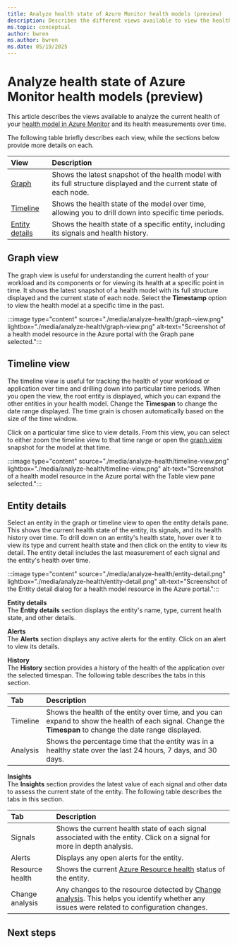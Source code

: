 ```yaml
---
title: Analyze health state of Azure Monitor health models (preview)
description: Describes the different views available to view the health state of your Azure Monitor health models and their included entities.
ms.topic: conceptual
author: bwren
ms.author: bwren
ms.date: 05/19/2025
---
```


# Analyze health state of Azure Monitor health models (preview)
This article describes the views available to analyze the current health of your [health model in Azure Monitor](./overview.md) and its health measurements over time.

The following table briefly describes each view, while the sections below provide more details on each.

| View | Description |
|:---|:---|
| [Graph](#graph-view) | Shows the latest snapshot of the health model with its full structure displayed and the current state of each node. |
| [Timeline](#timeline-view) | Shows the health state of the model over time, allowing you to drill down into specific time periods. |
| [Entity details](#entity-details) | Shows the health state of a specific entity, including its signals and health history. |


## Graph view
The graph view is useful for understanding the current health of your workload and its components or for viewing its health at a specific point in time. It shows the latest snapshot of a health model with its full structure displayed and the current state of each node. Select the **Timestamp** option to view the health model at a specific time in the past. 

:::image type="content" source="./media/analyze-health/graph-view.png" lightbox="./media/analyze-health/graph-view.png" alt-text="Screenshot of a health model resource in the Azure portal with the Graph pane selected.":::


## Timeline view
The timeline view is useful for tracking the health of your workload or application over time and drilling down into particular time periods. When you open the view, the root entity is displayed, which you can expand the other entities in your health model. Change the **Timespan** to change the date range displayed. The time grain is chosen automatically based on the size of the time window.

Click on a particular time slice to view details. From this view, you can select to either zoom the timeline view to that time range or open the [graph view](#graph-view) snapshot for the model at that time.

:::image type="content" source="./media/analyze-health/timeline-view.png" lightbox="./media/analyze-health/timeline-view.png" alt-text="Screenshot of a health model resource in the Azure portal with the Table view pane selected.":::


## Entity details
Select an entity in the graph or timeline view to open the entity details pane. This shows the current health state of the entity, its signals, and its health history over time.
To drill down on an entity's health state, hover over it to view its type and current health state and then click on the entity to view its detail. The entity detail includes the last measurement of each signal and the entity's health over time. 

:::image type="content" source="./media/analyze-health/entity-detail.png" lightbox="./media/analyze-health/entity-detail.png" alt-text="Screenshot of the Entity detail dialog for a health model resource in the Azure portal.":::

**Entity details**<br>
The **Entity details** section displays the entity's name, type, current health state, and other details.

**Alerts**<br>
The **Alerts** section displays any active alerts for the entity. Click on an alert to view its details.

**History**<br>
The **History** section provides a history of the health of the application over the selected timespan. The following table describes the tabs in this section.

| Tab | Description |
|:---|:---|
| Timeline | Shows the health of the entity over time, and you can expand to show the health of each signal. Change the **Timespan** to change the date range displayed. |
| Analysis | Shows the percentage time that the entity was in a healthy state over the last 24 hours, 7 days, and 30 days. |

**Insights**<br>
The **Insights** section provides the latest value of each signal and other data to assess the current state of the entity. The following table describes the tabs in this section.

| Tab | Description |
|:---|:---|
| Signals | Shows the current health state of each signal associated with the entity. Click on a signal for more in depth analysis. |
| Alerts | Displays any open alerts for the entity. |
| Resource health | Shows the current [Azure Resource health](../../service-health/overview.md) status of the entity. |
| Change analysis | Any changes to the resource detected by [Change analysis](/azure/governance/resource-graph/changes/get-resource-changes). This helps you identify whether any issues were related to configuration changes.   |

## Next steps

